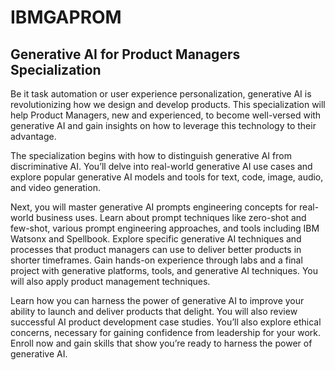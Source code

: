 # IBMGAPROM
## Generative AI for Product Managers Specialization

Be it task automation or user experience personalization, generative AI is revolutionizing how we design and develop products. This specialization will help Product Managers, new and experienced, to become well-versed with generative AI and gain insights on how to leverage this technology to their advantage.

The specialization begins with how to distinguish generative AI from discriminative AI. You’ll delve into real-world generative AI use cases and explore popular generative AI models and tools for text, code, image, audio, and video generation.

Next, you will master generative AI prompts engineering concepts for real-world business uses. Learn about prompt techniques like zero-shot and few-shot, various prompt engineering approaches, and tools including IBM Watsonx and Spellbook. Explore specific generative AI techniques and processes that product managers can use to deliver better products in shorter timeframes. Gain hands-on experience through labs and a final project with generative platforms, tools, and generative AI techniques. You will also apply product management techniques.

Learn how you can harness the power of generative AI to improve your ability to launch and deliver products that delight. You will also review successful AI product development case studies. You’ll also explore ethical concerns, necessary for gaining confidence from leadership for your work. Enroll now and gain skills that show you’re ready to harness the power of generative AI.

